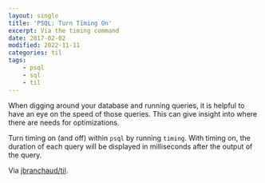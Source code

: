 ```yaml
---
layout: single
title: 'PSQL: Turn Timing On'
excerpt: Via the timing command
date: 2017-02-02
modified: 2022-11-11
categories: til
tags:
    - psql
    - sql
    - til
---
```


When digging around your database and running queries, it is helpful to
have an eye on the speed of those queries. This can give insight into
where there are needs for optimizations.

Turn timing on (and off) within `psql` by running `timing`. With timing
on, the duration of each query will be displayed in milliseconds after the
output of the query.

Via [jbranchaud/til](https://github.com/jbranchaud/til).

